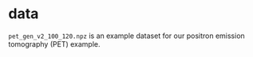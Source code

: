 # data

`pet_gen_v2_100_120.npz` is an example dataset for our positron emission tomography (PET) example.
